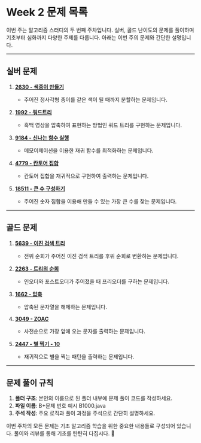# Week 2 문제 목록

이번 주는 알고리즘 스터디의 두 번째 주차입니다. 실버, 골드 난이도의 문제를 풀이하며 기초부터 심화까지 다양한 주제를 다룹니다. 아래는 이번 주의 문제와 간단한 설명입니다.

---

## 실버 문제

1. **[2630 - 색종이 만들기](https://www.acmicpc.net/problem/2630)**  
   - 주어진 정사각형 종이를 같은 색이 될 때까지 분할하는 문제입니다.

2. **[1992 - 쿼드트리](https://www.acmicpc.net/problem/1992)**  
   - 흑백 영상을 압축하여 표현하는 방법인 쿼드 트리를 구현하는 문제입니다.

3. **[9184 - 신나는 함수 실행](https://www.acmicpc.net/problem/9184)**  
   - 메모이제이션을 이용한 재귀 함수를 최적화하는 문제입니다.

4. **[4779 - 칸토어 집합](https://www.acmicpc.net/problem/4779)**  
   - 칸토어 집합을 재귀적으로 구현하여 출력하는 문제입니다.

5. **[18511 - 큰 수 구성하기](https://www.acmicpc.net/problem/18511)**  
   - 주어진 숫자 집합을 이용해 만들 수 있는 가장 큰 수를 찾는 문제입니다.

---

## 골드 문제

1. **[5639 - 이진 검색 트리](https://www.acmicpc.net/problem/5639)**  
   - 전위 순회가 주어진 이진 검색 트리를 후위 순회로 변환하는 문제입니다.

2. **[2263 - 트리의 순회](https://www.acmicpc.net/problem/2263)**  
   - 인오더와 포스트오더가 주어졌을 때 프리오더를 구하는 문제입니다.

3. **[1662 - 압축](https://www.acmicpc.net/problem/1662)**  
   - 압축된 문자열을 해제하는 문제입니다.

4. **[3049 - ZOAC](https://www.acmicpc.net/problem/3049)**  
   - 사전순으로 가장 앞에 오는 문자를 출력하는 문제입니다.

5. **[2447 - 별 찍기 - 10](https://www.acmicpc.net/problem/2447)**  
   - 재귀적으로 별을 찍는 패턴을 출력하는 문제입니다.

---

## 문제 풀이 규칙

1. **폴더 구조**: 본인의 이름으로 된 폴더 내부에 문제 풀이 코드를 작성하세요.
2. **파일 이름**: B+문제 번호 예시 B1000.java
3. **주석 작성**: 주요 로직과 풀이 과정을 주석으로 간단히 설명하세요.

이번 주차의 모든 문제는 기초 알고리즘 학습을 위한 중요한 내용들로 구성되어 있습니다. 풀이와 리뷰를 통해 기초를 탄탄히 다집시다. 💪

